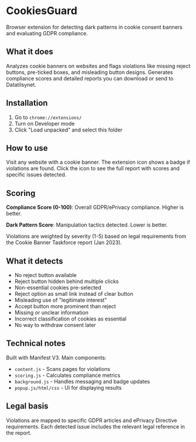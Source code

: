# CookiesGuard

Browser extension for detecting dark patterns in cookie consent banners and evaluating GDPR compliance.

## What it does

Analyzes cookie banners on websites and flags violations like missing reject buttons, pre-ticked boxes, and misleading button designs. Generates compliance scores and detailed reports you can download or send to Datatilsynet.

## Installation

1. Go to `chrome://extensions/`
2. Turn on Developer mode
3. Click "Load unpacked" and select this folder

## How to use

Visit any website with a cookie banner. The extension icon shows a badge if violations are found. Click the icon to see the full report with scores and specific issues detected.

## Scoring

**Compliance Score (0-100)**: Overall GDPR/ePrivacy compliance. Higher is better.

**Dark Pattern Score**: Manipulation tactics detected. Lower is better.

Violations are weighted by severity (1-5) based on legal requirements from the Cookie Banner Taskforce report (Jan 2023).

## What it detects

- No reject button available
- Reject button hidden behind multiple clicks
- Non-essential cookies pre-selected
- Reject option as small link instead of clear button
- Misleading use of "legitimate interest"
- Accept button more prominent than reject
- Missing or unclear information
- Incorrect classification of cookies as essential
- No way to withdraw consent later

## Technical notes

Built with Manifest V3. Main components:

- `content.js` - Scans pages for violations
- `scoring.js` - Calculates compliance metrics
- `background.js` - Handles messaging and badge updates
- `popup.js/html/css` - UI for displaying results

## Legal basis

Violations are mapped to specific GDPR articles and ePrivacy Directive requirements. Each detected issue includes the relevant legal reference in the report.


